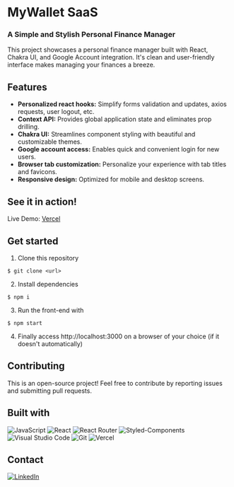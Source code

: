# MyWallet SaaS

### A Simple and Stylish Personal Finance Manager

This project showcases a personal finance manager built with React, Chakra UI, and Google Account integration. It's clean and user-friendly interface makes managing your finances a breeze.

## Features

-   **Personalized react hooks:** Simplify forms validation and updates, axios requests, user logout, etc.
-   **Context API:** Provides global application state and eliminates prop drilling.
-   **Chakra UI:** Streamlines component styling with beautiful and customizable themes.
-   **Google account access:** Enables quick and convenient login for new users.
-   **Browser tab customization:** Personalize your experience with tab titles and favicons.
-   **Responsive design:** Optimized for mobile and desktop screens.

## See it in action!

Live Demo: [Vercel](https://mywallet-snowy.vercel.app/)

## Get started

1. Clone this repository

```
$ git clone <url>
```

2. Install dependencies

```
$ npm i
```

3. Run the front-end with

```
$ npm start
```

4. Finally access http://localhost:3000 on a browser of your choice (if it doesn't automatically)

## Contributing

This is an open-source project! Feel free to contribute by reporting issues and submitting pull requests.

## Built with

![JavaScript](https://img.shields.io/badge/JavaScript-F7DF1E?style=for-the-badge&logo=javascript&logoColor=black)
![React](https://img.shields.io/badge/React-20232A?style=for-the-badge&logo=react&logoColor=61DAFB)
![React Router](https://img.shields.io/badge/React_Router-CA4245?style=for-the-badge&logo=react-router&logoColor=white)
![Styled-Components](https://img.shields.io/badge/styled--components-DB7093?style=for-the-badge&logo=styled-components&logoColor=white)
![Visual Studio Code](https://img.shields.io/badge/Visual_Studio_Code-0078D4?style=for-the-badge&logo=visual%20studio%20code&logoColor=white)
![Git](https://img.shields.io/badge/GIT-E44C30?style=for-the-badge&logo=git&logoColor=white)
![Vercel](https://img.shields.io/badge/Vercel-000000?style=for-the-badge&logo=vercel&logoColor=white)

## Contact

[![LinkedIn][linkedin-shield]][linkedin-url]

[linkedin-shield]: https://img.shields.io/badge/LinkedIn-0077B5?style=for-the-badge&logo=linkedin&logoColor=white
[linkedin-url]: https://www.linkedin.com/in/domingosmiguel/
